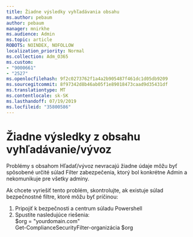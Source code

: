 ```yaml
---
title: Žiadne výsledky vyhľadávania obsahu
ms.author: pebaum
author: pebaum
manager: mnirkhe
ms.audience: Admin
ms.topic: article
ROBOTS: NOINDEX, NOFOLLOW
localization_priority: Normal
ms.collection: Adm_O365
ms.custom:
- "9000661"
- "2527"
ms.openlocfilehash: 9f2c0273762f1a4a2b905487f461dc1d05db9209
ms.sourcegitcommit: 8f97342d8b46ab05f1e89018473caad9d35431df
ms.translationtype: MT
ms.contentlocale: sk-SK
ms.lasthandoff: 07/19/2019
ms.locfileid: "35800586"
---
```

# <a name="no-results-from-content-searchexports"></a>Žiadne výsledky z obsahu vyhľadávanie/vývoz

Problémy s obsahom Hľadať/vývoz nevracajú žiadne údaje môžu byť spôsobené určité súlad Filter zabezpečenia, ktorý bol konkrétne Admin a nekomunikuje pre všetky adminy.

Ak chcete vyriešiť tento problém, skontrolujte, ak existuje súlad bezpečnostné filtre, ktoré môžu byť príčinou:
1. Pripojiť k bezpečnosti a centrum súladu Powershell
2. Spustite nasledujúce riešenia:
<br>$org = "yourdomain.com"
<br>Get-ComplianceSecurityFilter-organizácia $org